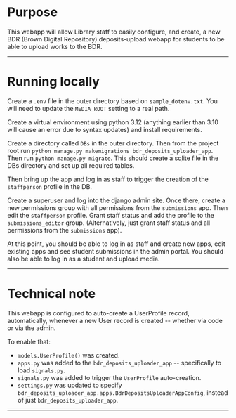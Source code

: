 # Purpose

This webapp will allow Library staff to easily configure, and create, a new BDR (Brown Digital Repository) deposits-upload webapp for students to be able to upload works to the BDR.

---


# Running locally

Create a `.env` file in the outer directory based on `sample_dotenv.txt`. You will need to update the `MEDIA_ROOT` setting to a real path. 

Create a virtual environment using python 3.12 (anything earlier than 3.10 will cause an error due to syntax updates) and install requirements.

Create a directory called `DBs` in the outer directory. Then from the project root run `python manage.py makemigrations bdr_deposits_uploader_app`. Then run `python manage.py migrate`. This should create a sqlite file in the DBs directory and set up all required tables. 

Then bring up the app and log in as staff to trigger the creation of the `staffperson` profile in the DB. 

Create a superuser and log into the django admin site. Once there, create a new permissions group with all permissions from the `submissions` app. Then edit the `staffperson` profile. Grant staff status and add the profile to the `submissions_editor` group. (Alternatively, just grant staff status and all permissions from the `submissions` app).

At this point, you should be able to log in as staff and create new apps, edit existing apps and see student submissions in the admin portal. You should also be able to log in as a student and upload media.

--- 

# Technical note

This webapp is configured to auto-create a UserProfile record, automatically, whenever a new User record is created -- whether via code or via the admin.

To enable that:
- `models.UserProfile()` was created.
- `apps.py` was added to the `bdr_deposits_uploader_app` -- specifically to load `signals.py`.
- `signals.py` was added to trigger the `UserProfile` auto-creation.
- `settings.py` was updated to specify `bdr_deposits_uploader_app.apps.BdrDepositsUploaderAppConfig`, instead of just `bdr_deposits_uploader_app`.

---
